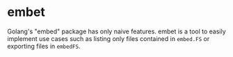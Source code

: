 # embet

Golang's "embed" package has only naive features.
embet is a tool to easily implement use cases such as listing only files
contained in `embed.FS` or exporting files in `embedFS`.

